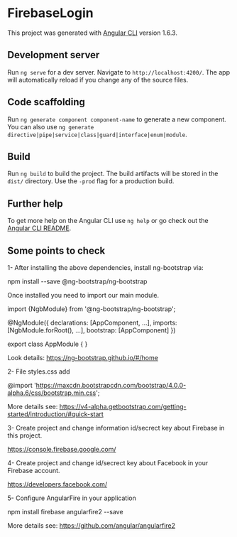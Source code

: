 # FirebaseLogin

This project was generated with [Angular CLI](https://github.com/angular/angular-cli) version 1.6.3.

## Development server

Run `ng serve` for a dev server. Navigate to `http://localhost:4200/`. The app will automatically reload if you change any of the source files.

## Code scaffolding

Run `ng generate component component-name` to generate a new component. You can also use `ng generate directive|pipe|service|class|guard|interface|enum|module`.

## Build

Run `ng build` to build the project. The build artifacts will be stored in the `dist/` directory. Use the `-prod` flag for a production build.

## Further help

To get more help on the Angular CLI use `ng help` or go check out the [Angular CLI README](https://github.com/angular/angular-cli/blob/master/README.md).

## Some points to check

1- After installing the above dependencies, install ng-bootstrap via:

npm install --save @ng-bootstrap/ng-bootstrap

Once installed you need to import our main module.

import {NgbModule} from '@ng-bootstrap/ng-bootstrap';

@NgModule({
  declarations: [AppComponent, ...],
  imports: [NgbModule.forRoot(), ...],
  bootstrap: [AppComponent]
})

export class AppModule {
}

Look details:
https://ng-bootstrap.github.io/#/home

2- File styles.css add

@import 'https://maxcdn.bootstrapcdn.com/bootstrap/4.0.0-alpha.6/css/bootstrap.min.css';

More details see:
https://v4-alpha.getbootstrap.com/getting-started/introduction/#quick-start

3- Create project and change information id/secrect key about Firebase in this project.

https://console.firebase.google.com/

4- Create project and change id/secrect key about Facebook in your Firebase account.

https://developers.facebook.com/

5- Configure AngularFire in your application

npm install firebase angularfire2 --save

More details see:
https://github.com/angular/angularfire2

